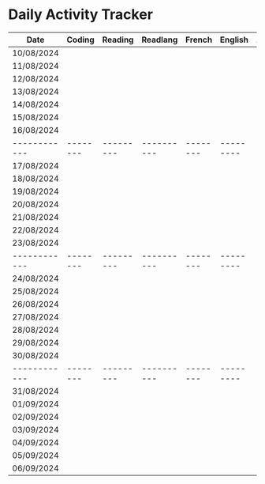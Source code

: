 # Daily Activity Tracker

| Date       | Coding | Reading | Readlang | French | English | Article | Notes |
|------------|--------|---------|----------|--------|---------|---------|-------|
| 10/08/2024 |        |         |          |        |         |         |       |
| 11/08/2024 |        |         |          |        |         |         |       |
| 12/08/2024 |        |         |          |        |         |         |       |
| 13/08/2024 |        |         |          |        |         |         |       |
| 14/08/2024 |        |         |          |        |         |         |       |
| 15/08/2024 |        |         |          |        |         |         |       |
| 16/08/2024 |        |         |          |        |         |         |       |
|------------|--------|---------|----------|--------|---------|---------|-------|
| 17/08/2024 |        |         |          |        |         |         |       |
| 18/08/2024 |        |         |          |        |         |         |       |
| 19/08/2024 |        |         |          |        |         |         |       |
| 20/08/2024 |        |         |          |        |         |         |       |
| 21/08/2024 |        |         |          |        |         |         |       |
| 22/08/2024 |        |         |          |        |         |         |       |
| 23/08/2024 |        |         |          |        |         |         |       |
|------------|--------|---------|----------|--------|---------|---------|-------|
| 24/08/2024 |        |         |          |        |         |         |       |
| 25/08/2024 |        |         |          |        |         |         |       |
| 26/08/2024 |        |         |          |        |         |         |       |
| 27/08/2024 |        |         |          |        |         |         |       |
| 28/08/2024 |        |         |          |        |         |         |       |
| 29/08/2024 |        |         |          |        |         |         |       |
| 30/08/2024 |        |         |          |        |         |         |       |
|------------|--------|---------|----------|--------|---------|---------|-------|
| 31/08/2024 |        |         |          |        |         |         |       |
| 01/09/2024 |        |         |          |        |         |         |       |
| 02/09/2024 |        |         |          |        |         |         |       |
| 03/09/2024 |        |         |          |        |         |         |       |
| 04/09/2024 |        |         |          |        |         |         |       |
| 05/09/2024 |        |         |          |        |         |         |       |
| 06/09/2024 |        |         |          |        |         |         |       |
